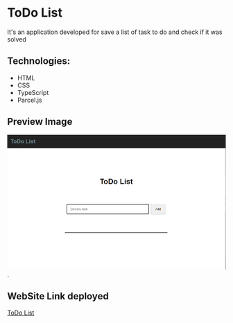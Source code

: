 # ToDo List

It's an application developed for save a list of task to do and check if it was solved

## Technologies:

* HTML
* CSS
* TypeScript
* Parcel.js

## Preview Image

![alt text for screen readers](/assets/preview.png "Preview Image").

## WebSite Link deployed

[ToDo List](https://unique-squirrel-891b4e.netlify.app/)

